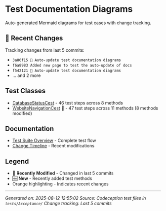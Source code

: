 # Test Documentation Diagrams

Auto-generated Mermaid diagrams for test cases with change tracking.

## 🔄 Recent Changes

Tracking changes from last 5 commits:
- `3a86f15 🤖 Auto-update test documentation diagrams`
- `f6a8983 Added new page to test the auto-update of docs`
- `f542121 🤖 Auto-update test documentation diagrams`
- ... and 2 more

## Test Classes

- [DatabaseStatusCest](databasestatuscest.md) - 46 test steps across 8 methods
- [WebsiteNavigationCest](websitenavigationcest.md) 🔄 - 47 test steps across 11 methods (8 methods modified)

## Documentation

- [Test Suite Overview](overview.md) - Complete test flow
- [Change Timeline](changelog.md) - Recent modifications

## Legend

- 🔄 **Recently Modified** - Changed in last 5 commits
- 🆕 **New** - Recently added test methods
- Orange highlighting - Indicates recent changes

---

*Generated on: 2025-08-12 12:55:02*
*Source: Codeception test files in `tests/Acceptance/`*
*Change tracking: Last 5 commits*
